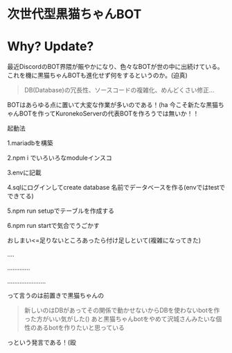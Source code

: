 # 次世代型黒猫ちゃんBOT
# Why? Update?
 最近DiscordのBOT界隈が賑やかになり、色々なBOTが世の中に出続けている。
これを機に黒猫ちゃんBOTも進化せず何をするというのか。(迫真)

> DB(Database)の冗長性、ソースコードの複雑化、めんどくさい修正...

BOTはあらゆる点に置いて大変な作業が多いのである！(ha
今こそ新たな黒猫ちゃんBOTを作ってKuronekoServerの代表BOTを作ろうでは無いか！！



起動法

1.mariadbを構築

2.npm i でいろいろなmoduleインスコ

3.envに記載

4.sqlにログインしてcreate database 名前でデータベースを作る(envではtestでできてる)

5.npm run setupでテーブルを作成する

6.npm run startで気合でうごかす

おしまい<=足りないところあったら付け足しといて(複雑になってきた)


....




.............





......................



って言うのは前置きで黒猫ちゃんの

> 新しいのはDBがあってその関係で動かせないからDBを使わないbotを作った方がいい気がした()
> あと黒猫ちゃんbotをやめて沢城さんみたいな個性のあるbotを作りたいと思っている

っという発言である！(殴
